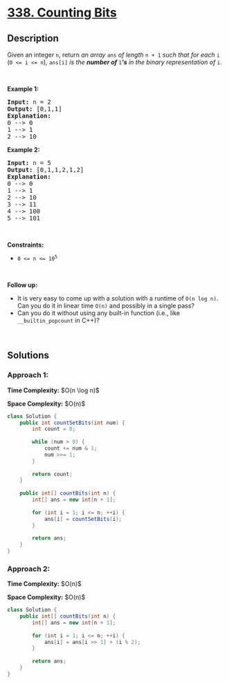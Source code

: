 <!-- problem:start -->

# [338. Counting Bits](https://leetcode.com/problems/counting-bits)

## Description

<!-- description:start -->

<p>Given an integer <code>n</code>, return <em>an array </em><code>ans</code><em> of length </em><code>n + 1</code><em> such that for each </em><code>i</code><em> </em>(<code>0 &lt;= i &lt;= n</code>)<em>, </em><code>ans[i]</code><em> is the <strong>number of </strong></em><code>1</code><em><strong>&#39;s</strong> in the binary representation of </em><code>i</code>.</p>
<p>&nbsp;</p>

<p><strong class="example">Example 1:</strong></p>
<pre>
<strong>Input:</strong> n = 2
<strong>Output:</strong> [0,1,1]
<strong>Explanation:</strong>
0 --&gt; 0
1 --&gt; 1
2 --&gt; 10
</pre>

<p><strong class="example">Example 2:</strong></p>
<pre>
<strong>Input:</strong> n = 5
<strong>Output:</strong> [0,1,1,2,1,2]
<strong>Explanation:</strong>
0 --&gt; 0
1 --&gt; 1
2 --&gt; 10
3 --&gt; 11
4 --&gt; 100
5 --&gt; 101
</pre>
<p>&nbsp;</p>

<p><strong>Constraints:</strong></p>
<ul>
    <li><code>0 &lt;= n &lt;= 10<sup>5</sup></code></li>
</ul>
<p>&nbsp;</p>

<p><strong>Follow up:</strong></p>
<ul>
    <li>It is very easy to come up with a solution with a runtime of <code>O(n log n)</code>. Can you do it in linear time <code>O(n)</code> and possibly in a single pass?</li>
    <li>Can you do it without using any built-in function (i.e., like <code>__builtin_popcount</code> in C++)?</li>
</ul>
<p>&nbsp;</p>

<!-- description:end -->

## Solutions

<!-- solution:start -->

### **Approach 1:**

<p><strong>Time Complexity:</strong> $O(n \log n)$</p>
<p><strong>Space Complexity:</strong> $O(n)$</p>

<!-- tabs:start -->

```java
class Solution {
    public int countSetBits(int num) {
        int count = 0;
        
        while (num > 0) {
            count += num & 1;
            num >>= 1;
        }
        
        return count;
    }
    
    public int[] countBits(int n) {
        int[] ans = new int[n + 1];
        
        for (int i = 1; i <= n; ++i) {
            ans[i] = countSetBits(i);
        }
        
        return ans;
    }
}
```

<!-- tabs:end -->

<!-- solution:end -->

<!-- solution:start -->

### **Approach 2:**

<p><strong>Time Complexity:</strong> $O(n)$</p>
<p><strong>Space Complexity:</strong> $O(n)$</p>

<!-- tabs:start -->

```java
class Solution {
    public int[] countBits(int n) {
        int[] ans = new int[n + 1];
        
        for (int i = 1; i <= n; ++i) {
            ans[i] = ans[i >> 1] + (i % 2);
        }
        
        return ans;
    }
}
```

<!-- tabs:end -->

<!-- solution:end -->

<!-- problem:end -->